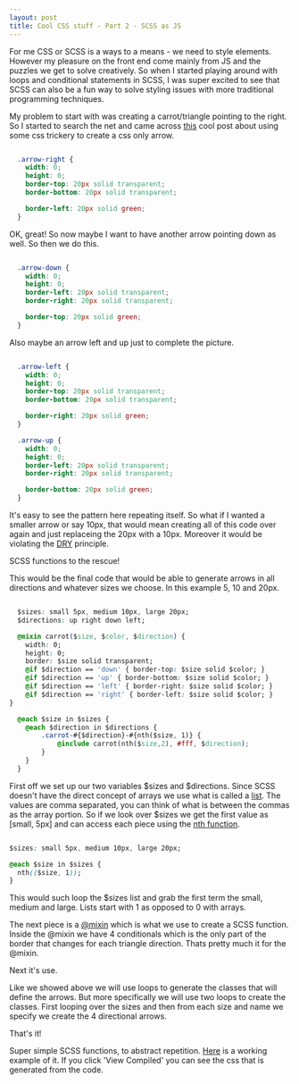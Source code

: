 ```yaml
---
layout: post
title: Cool CSS stuff - Part 2 - SCSS as JS
---
```


For me CSS or SCSS is a ways to a means - we need to style elements. However my pleasure on the front end come mainly from JS and the puzzles we get to solve creatively. So when I started playing around with loops and conditional statements in SCSS, I was super excited to see that SCSS can also be a fun way to solve styling issues with more traditional programming techniques.

My problem to start with was creating a carrot/triangle pointing to the right. So I started to search the net and came across [this](https://css-tricks.com/snippets/css/css-triangle/) cool post about using some css trickery to create a css only arrow.

```css

  .arrow-right {
  	width: 0;
  	height: 0;
  	border-top: 20px solid transparent;
  	border-bottom: 20px solid transparent;

  	border-left: 20px solid green;
  }

```

OK, great! So now maybe I want to have another arrow pointing down as well. So then we do this.

```css

  .arrow-down {
    width: 0;
    height: 0;
    border-left: 20px solid transparent;
    border-right: 20px solid transparent;

    border-top: 20px solid green;
  }

```

Also maybe an arrow left and up just to complete the picture.

```css

  .arrow-left {
    width: 0;
    height: 0;
    border-top: 20px solid transparent;
    border-bottom: 20px solid transparent;

    border-right: 20px solid green;
  }

  .arrow-up {
  	width: 0;
  	height: 0;
  	border-left: 20px solid transparent;
  	border-right: 20px solid transparent;

  	border-bottom: 20px solid green;
  }

```

It's easy to see the pattern here repeating itself. So what if I wanted a smaller arrow or say 10px, that would mean creating all of this code over again and just replaceing the 20px with a 10px. Moreover it would be violating the [DRY](https://en.wikipedia.org/wiki/Don't_repeat_yourself) principle.

SCSS functions to the rescue!

This would be the final code that would be able to generate arrows in all directions and whatever sizes we choose. In this example 5, 10 and 20px.

```css

  $sizes: small 5px, medium 10px, large 20px;
  $directions: up right down left;

  @mixin carrot($size, $color, $direction) {
    width: 0;
    height: 0;
    border: $size solid transparent;
    @if $direction == 'down' { border-top: $size solid $color; }
    @if $direction == 'up' { border-bottom: $size solid $color; }
    @if $direction == 'left' { border-right: $size solid $color; }
    @if $direction == 'right' { border-left: $size solid $color; }
}

  @each $size in $sizes {
    @each $direction in $directions {
        .carrot-#{$direction}-#{nth($size, 1)} {
            @include carrot(nth($size,2), #fff, $direction);
        }
    }
  }

```

  First off we set up our two variables $sizes and $directions. Since SCSS doesn't have the direct concept of arrays we use what is called a [list](http://sass-lang.com/documentation/file.SASS_REFERENCE.html#lists). The values are comma separated, you can think of what is between the commas as the array portion. So if we look over $sizes we get the first value as [small, 5px] and can access each piece using the [nth function](http://sass-lang.com/documentation/Sass/Script/Functions.html#nth-instance_method).

  ```css

  $sizes: small 5px, medium 10px, large 20px;

  @each $size in $sizes {
    nth(($size, 1));
}

  ```

  This would such loop the $sizes list and grab the first term the small, medium and large. Lists start with 1 as opposed to 0 with arrays.

  The next piece is a [@mixin](http://sass-lang.com/documentation/file.SASS_REFERENCE.html#mixins) which is what we use to create a SCSS function. Inside the @mixin we have 4 conditionals which is the only part of the border that changes for each triangle direction. Thats pretty much it for the @mixin.

  Next it's use.

  Like we showed above we will use loops to generate the classes that will define the arrows. But more specifically we will use two loops to create the classes. First looping over the sizes and then from each size and name we specify we create the 4 directional arrows.

  That's it!

  Super simple SCSS functions, to abstract repetition. [Here](http://codepen.io/stenmuchow/pen/EjoLjx?editors=010) is a working example of it. If you click 'View Compiled' you can see the css that is generated from the code.

